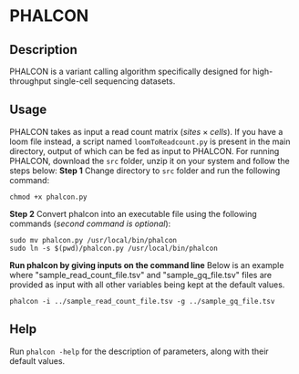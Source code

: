 # PHALCON
## Description
PHALCON is a variant calling algorithm specifically designed for high-throughput single-cell sequencing datasets.
## Usage
PHALCON takes as input a read count matrix $(sites \times cells)$. If you have a loom file instead, a script named ```loomToReadcount.py``` is present in the main directory, output of which can be fed as input to PHALCON.
For running PHALCON, download the ```src``` folder, unzip it on your system and follow the steps below:
**Step 1** Change directory to ```src``` folder and run the following command:
```
chmod +x phalcon.py
```
**Step 2** Convert phalcon into an executable file using the following commands (_second command is optional_):
```
sudo mv phalcon.py /usr/local/bin/phalcon
sudo ln -s $(pwd)/phalcon.py /usr/local/bin/phalcon
```
**Run phalcon by giving inputs on the command line** Below is an example where "sample_read_count_file.tsv" and "sample_gq_file.tsv" files are provided as input with all other variables being kept at the default values.
```
phalcon -i ../sample_read_count_file.tsv -g ../sample_gq_file.tsv
```
## Help
Run ```phalcon -help``` for the description of parameters, along with their default values.
